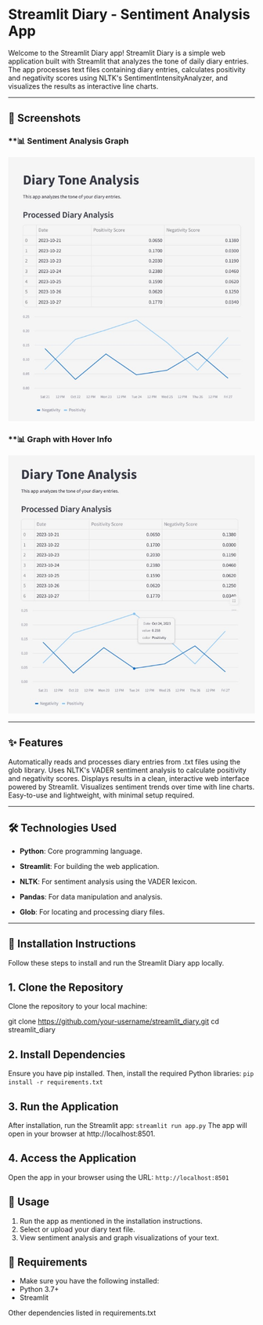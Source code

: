 # Streamlit Diary - Sentiment Analysis App

Welcome to the Streamlit Diary app! Streamlit Diary is a simple web application built with Streamlit that analyzes the tone of daily diary entries. The app processes text files containing diary entries, calculates positivity and negativity scores using NLTK's SentimentIntensityAnalyzer, and visualizes the results as interactive line charts.

---

## 📸 Screenshots

### **📊 Sentiment Analysis Graph  
![Sentiment Analysis](https://raw.githubusercontent.com/SorinaO/streamlit_diary/master/Diary_Tone_Analysis1.jpg)

### **📊 Graph with Hover Info  
![File Selection](https://raw.githubusercontent.com/SorinaO/streamlit_diary/master/Diary_Tone_Analysis2.jpg)

---

## ✨ Features

Automatically reads and processes diary entries from .txt files using the glob library.
Uses NLTK's VADER sentiment analysis to calculate positivity and negativity scores.
Displays results in a clean, interactive web interface powered by Streamlit.
Visualizes sentiment trends over time with line charts.
Easy-to-use and lightweight, with minimal setup required.

---

## 🛠️ Technologies Used

- **Python**: Core programming language.

- **Streamlit**: For building the web application.

- **NLTK**: For sentiment analysis using the VADER lexicon.

- **Pandas**: For data manipulation and analysis.

- **Glob**: For locating and processing diary files.

---

## 🚀 Installation Instructions
Follow these steps to install and run the Streamlit Diary app locally.

## 1. Clone the Repository
Clone the repository to your local machine:

git clone https://github.com/your-username/streamlit_diary.git
cd streamlit_diary

## 2. Install Dependencies
Ensure you have pip installed. Then, install the required Python libraries:
```pip install -r requirements.txt```

## 3. Run the Application
After installation, run the Streamlit app:
```streamlit run app.py```
The app will open in your browser at http://localhost:8501.

## 4. Access the Application
Open the app in your browser using the URL:
```http://localhost:8501```


## 📝 Usage
1. Run the app as mentioned in the installation instructions.
2. Select or upload your diary text file.
3. View sentiment analysis and graph visualizations of your text.


## 📄 Requirements
- Make sure you have the following installed:
- Python 3.7+
- Streamlit

Other dependencies listed in requirements.txt
















